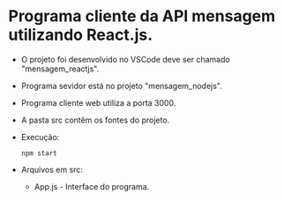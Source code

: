 # Programa cliente da API mensagem utilizando React.js.

- O projeto foi desenvolvido no VSCode deve ser chamado "mensagem_reactjs".
- Programa sevidor está no projeto "mensagem_nodejs".
- Programa cliente web utiliza a porta 3000.
- A pasta src contêm os fontes do projeto.

- Execução:    
   <pre><code>npm start</code></pre>

- Arquivos em src:
   - App.js - Interface do programa.